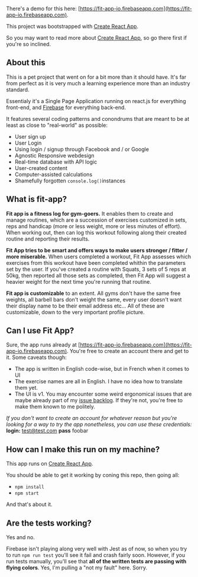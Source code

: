 There's a demo for this here: [https://fit-app-io.firebaseapp.com](https://fit-app-io.firebaseapp.com).

This project was bootstrapped with [Create React App](https://github.com/facebookincubator/create-react-app).

So you may want to read more about [Create React App](https://github.com/facebookincubator/create-react-app), so go there first if you're so inclined.

## About this

This is a pet project that went on for a bit more than it should have. It's far from perfect as it is very much a learning experience more than an industry standard.

Essentialy it's a Single Page Application running on react.js for everything front-end, and [Firebase](https://firebase.google.com/) for everything back-end.

It features several coding patterns and conondrums that are meant to be at least as close to "real-world" as possible:

- User sign up
- User Login
- Using login / signup through Facebook and / or Google
- Agnostic Responsive webdesign
- Real-time database with API logic
- User-created content
- Computer-assisted calculations
- Shamefully forgotten `console.log()`instances

## What is fit-app?

**Fit app is a fitness log for gym-goers.** It enables them to create and manage routines, which are a succession of exercises customized in sets, reps and handicap (more or less weight, more or less minutes of effort). When working out, then can log this workout following along their created routine and reporting their results.

**Fit App tries to be smart and offers ways to make users stronger / fitter / more miserable.** When users completed a workout, Fit App assesses which exercises from this workout have been completed whithin the parameters set by the user. If you've created a routine with Squats, 3 sets of 5 reps at 50kg, then reported all those sets as completed, then Fit App will suggest a heavier weight for the next time you're running that routine.

**Fit app is customizable** to an extent. All gyms don't have the same free weights, all barbell bars don't weight the same, every user doesn't want their display name to be their email address etc... All of these are customizable, down to the very important profile picture.

## Can I use Fit App?

Sure, the app runs already at [https://fit-app-io.firebaseapp.com](https://fit-app-io.firebaseapp.com). You're free to create an account there and get to it. Some caveats though:

- The app is written in English code-wise, but in French when it comes to UI
- The exercise names are all in English. I have no idea how to translate them yet.
- The UI is v1. You may encounter some weird ergonomical issues that are maybe already part of my [issue backlog](https://github.com/Benrajalu/fitapp/issues). If they're not, you're free to make them known to me politely.

_If you don't want to create an account for whatever reason but you're looking for a way to try the app nonetheless, you can use these credentials:_
**login:** test@test.com
**pass** foobar

## How can I make this run on my machine?

This app runs on [Create React App](https://github.com/facebookincubator/create-react-app).

You should be able to get it working by coning this repo, then going all:

- `npm install`
- `npm start`

And that's about it.

## Are the tests working?

Yes and no.

Firebase isn't playing along very well with Jest as of now, so when you try to run `npm run test` you'll see it fail and crash fairly soon. However, if you run tests manually, you'll see that **all of the written tests are passing with flying colors**. Yes, I'm pulling a "not my fault" here. Sorry.
